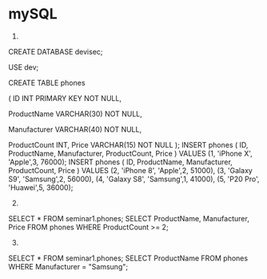 # mySQL

1.
CREATE DATABASE devisec;

USE dev;

CREATE TABLE phones

(
ID INT PRIMARY KEY NOT NULL, 

ProductName VARCHAR(30) NOT NULL,

Manufacturer VARCHAR(40) NOT NULL,

ProductCount INT,
Price VARCHAR(15) NOT NULL
);
INSERT phones
(
ID, ProductName, Manufacturer, ProductCount, Price
)
VALUES
(1, 'iPhone X', 'Apple',3, 76000);
INSERT phones
(
ID, ProductName, Manufacturer, ProductCount, Price
)
VALUES
(2, 'iPhone 8', 'Apple',2, 51000),
(3, 'Galaxy S9', 'Samsung',2, 56000),
(4, 'Galaxy S8', 'Samsung',1, 41000),
(5, 'P20 Pro', 'Huawei',5, 36000);

2. 
SELECT * FROM seminar1.phones;
SELECT ProductName, Manufacturer, Price FROM phones
WHERE ProductCount >= 2;

3. 

SELECT * FROM seminar1.phones;
SELECT ProductName FROM phones
WHERE Manufacturer = "Samsung";
